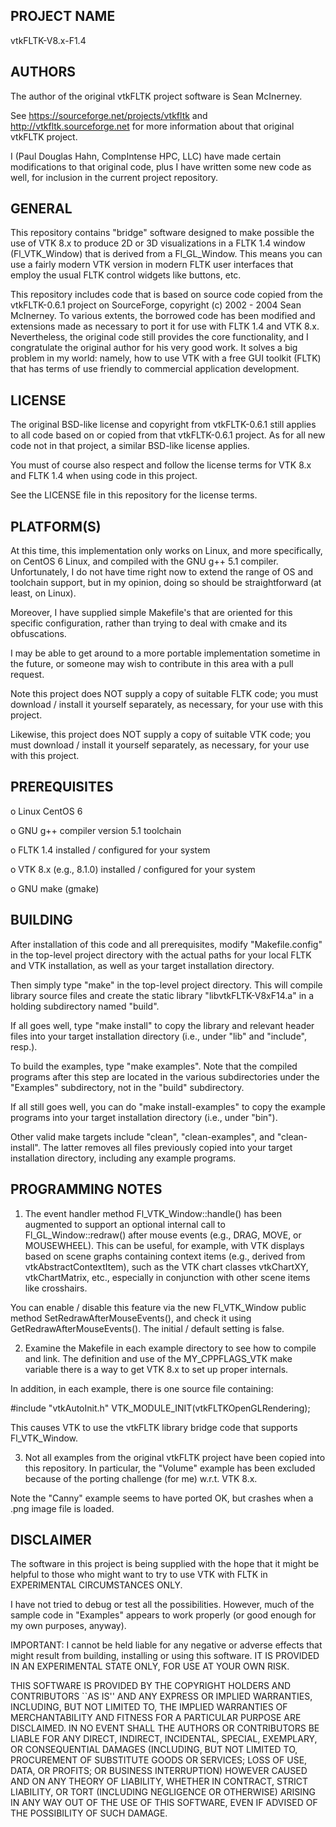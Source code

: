 PROJECT NAME
------------
vtkFLTK-V8.x-F1.4


AUTHORS
-------
The author of the original vtkFLTK project software is Sean McInerney.

See https://sourceforge.net/projects/vtkfltk and http://vtkfltk.sourceforge.net
for more information about that original vtkFLTK project.

I (Paul Douglas Hahn, CompIntense HPC, LLC) have made certain modifications to
that original code, plus I have written some new code as well, for inclusion in
the current project repository.


GENERAL
-------
This repository contains "bridge" software designed to make possible the use of
VTK 8.x to produce 2D or 3D visualizations in a FLTK 1.4 window (Fl_VTK_Window)
that is derived from a Fl_GL_Window. This means you can use a fairly modern VTK
version in modern FLTK user interfaces that employ the usual FLTK control widgets
like buttons, etc.

This repository includes code that is based on source code copied from the
vtkFLTK-0.6.1 project on SourceForge, copyright (c) 2002 - 2004 Sean McInerney.
To various extents, the borrowed code has been modified and extensions made as
necessary to port it for use with FLTK 1.4 and VTK 8.x. Nevertheless, the original
code still provides the core functionality, and I congratulate the original author
for his very good work. It solves a big problem in my world: namely, how to use
VTK with a free GUI toolkit (FLTK) that has terms of use friendly to commercial
application development.


LICENSE
-------
The original BSD-like license and copyright from vtkFLTK-0.6.1 still applies to
all code based on or copied from that vtkFLTK-0.6.1 project. As for all new code
not in that project, a similar BSD-like license applies.

You must of course also respect and follow the license terms for VTK 8.x and FLTK 1.4
when using code in this project.

See the LICENSE file in this repository for the license terms.


PLATFORM(S)
-----------
At this time, this implementation only works on Linux, and more specifically,
on CentOS 6 Linux, and compiled with the GNU g++ 5.1 compiler. Unfortunately,
I do not have time right now to extend the range of OS and toolchain support,
but in my opinion, doing so should be straightforward (at least, on Linux).

Moreover, I have supplied simple Makefile's that are oriented for this
specific configuration, rather than trying to deal with cmake and its
obfuscations.

I may be able to get around to a more portable implementation sometime in the
future, or someone may wish to contribute in this area with a pull request.

Note this project does NOT supply a copy of suitable FLTK code; you must
download / install it yourself separately, as necessary, for your use with
this project.

Likewise, this project does NOT supply a copy of suitable VTK code; you must
download / install it yourself separately, as necessary, for your use with
this project.


PREREQUISITES
-------------
  o Linux CentOS 6

  o GNU g++ compiler version 5.1 toolchain

  o FLTK 1.4 installed / configured for your system

  o VTK 8.x (e.g., 8.1.0) installed / configured for your system

  o GNU make (gmake)


BUILDING
--------
After installation of this code and all prerequisites, modify "Makefile.config"
in the top-level project directory with the actual paths for your local FLTK
and VTK installation, as well as your target installation directory.

Then simply type "make" in the top-level project directory. This will compile
library source files and create the static library "libvtkFLTK-V8xF14.a" in
a holding subdirectory named "build".

If all goes well, type "make install" to copy the library and relevant header
files into your target installation directory (i.e., under "lib" and "include",
resp.).

To build the examples, type "make examples". Note that the compiled programs
after this step are located in the various subdirectories under the "Examples"
subdirectory, not in the "build" subdirectory.

If all still goes well, you can do "make install-examples" to copy the example
programs into your target installation directory (i.e., under "bin").

Other valid make targets include "clean", "clean-examples", and "clean-install".
The latter removes all files previously copied into your target installation
directory, including any example programs.


PROGRAMMING NOTES
-----------------
1. The event handler method Fl_VTK_Window::handle() has been augmented to
support an optional internal call to Fl_GL_Window::redraw() after mouse
events (e.g., DRAG, MOVE, or MOUSEWHEEL). This can be useful, for example,
with VTK displays based on scene graphs containing context items (e.g.,
derived from vtkAbstractContextItem), such as the VTK chart classes vtkChartXY,
vtkChartMatrix, etc., especially in conjunction with other scene items
like crosshairs.

You can enable / disable this feature via the new Fl_VTK_Window public method
SetRedrawAfterMouseEvents(), and check it using GetRedrawAfterMouseEvents().
The initial / default setting is false.

2. Examine the Makefile in each example directory to see how to compile and
link. The definition and use of the MY_CPPFLAGS_VTK make variable there is a
way to get VTK 8.x to set up proper internals.

In addition, in each example, there is one source file containing:

   #include "vtkAutoInit.h"
   VTK_MODULE_INIT(vtkFLTKOpenGLRendering);

This causes VTK to use the vtkFLTK library bridge code that supports
Fl_VTK_Window.

3. Not all examples from the original vtkFLTK project have been copied into
this repository. In particular, the "Volume" example has been excluded because
of the porting challenge (for me) w.r.t. VTK 8.x.

Note the "Canny" example seems to have ported OK, but crashes when a .png image
file is loaded.


DISCLAIMER
----------
The software in this project is being supplied with the hope that it might be
helpful to those who might want to try to use VTK with FLTK in EXPERIMENTAL
CIRCUMSTANCES ONLY.

I have not tried to debug or test all the possibilities. However, much of
the sample code in "Examples" appears to work properly (or good enough for
my own purposes, anyway).

IMPORTANT: I cannot be held liable for any negative or adverse effects that
might result from building, installing or using this software. IT IS PROVIDED
IN AN EXPERIMENTAL STATE ONLY, FOR USE AT YOUR OWN RISK.

  THIS SOFTWARE IS PROVIDED BY THE COPYRIGHT HOLDERS AND CONTRIBUTORS ``AS IS''
  AND ANY EXPRESS OR IMPLIED WARRANTIES, INCLUDING, BUT NOT LIMITED TO, THE
  IMPLIED WARRANTIES OF MERCHANTABILITY AND FITNESS FOR A PARTICULAR PURPOSE
  ARE DISCLAIMED. IN NO EVENT SHALL THE AUTHORS OR CONTRIBUTORS BE LIABLE FOR
  ANY DIRECT, INDIRECT, INCIDENTAL, SPECIAL, EXEMPLARY, OR CONSEQUENTIAL
  DAMAGES (INCLUDING, BUT NOT LIMITED TO, PROCUREMENT OF SUBSTITUTE GOODS OR
  SERVICES; LOSS OF USE, DATA, OR PROFITS; OR BUSINESS INTERRUPTION) HOWEVER
  CAUSED AND ON ANY THEORY OF LIABILITY, WHETHER IN CONTRACT, STRICT LIABILITY,
  OR TORT (INCLUDING NEGLIGENCE OR OTHERWISE) ARISING IN ANY WAY OUT OF THE USE
  OF THIS SOFTWARE, EVEN IF ADVISED OF THE POSSIBILITY OF SUCH DAMAGE.



